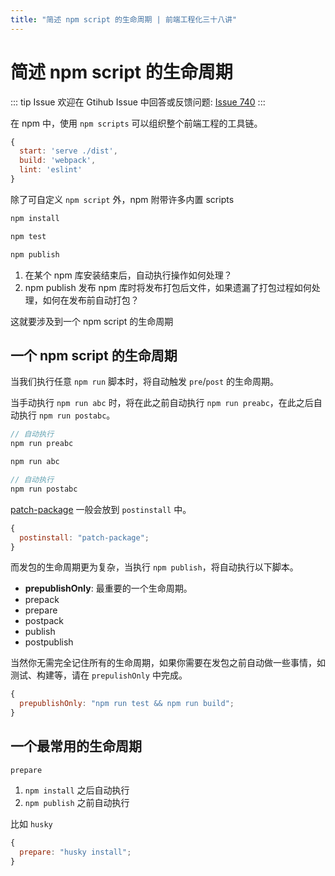 ```yaml
---
title: "简述 npm script 的生命周期 | 前端工程化三十八讲"
---
```


# 简述 npm script 的生命周期

::: tip Issue
欢迎在 Gtihub Issue 中回答或反馈问题: [Issue 740](https://github.com/shfshanyue/Daily-Question/issues/740)
:::

在 npm 中，使用 `npm scripts` 可以组织整个前端工程的工具链。

```js
{
  start: 'serve ./dist',
  build: 'webpack',
  lint: 'eslint'
}
```

除了可自定义 `npm script` 外，npm 附带许多内置 scripts

```bash
npm install

npm test

npm publish
```

1. 在某个 npm 库安装结束后，自动执行操作如何处理？
1. npm publish 发布 npm 库时将发布打包后文件，如果遗漏了打包过程如何处理，如何在发布前自动打包？

这就要涉及到一个 npm script 的生命周期

## 一个 npm script 的生命周期

当我们执行任意 `npm run` 脚本时，将自动触发 `pre`/`post` 的生命周期。

当手动执行 `npm run abc` 时，将在此之前自动执行 `npm run preabc`，在此之后自动执行 `npm run postabc`。

```js
// 自动执行
npm run preabc

npm run abc

// 自动执行
npm run postabc
```

[patch-package](https://github.com/ds300/patch-package) 一般会放到 `postinstall` 中。

```js
{
  postinstall: "patch-package";
}
```

而发包的生命周期更为复杂，当执行 `npm publish`，将自动执行以下脚本。

- **prepublishOnly**: 最重要的一个生命周期。
- prepack
- prepare
- postpack
- publish
- postpublish

当然你无需完全记住所有的生命周期，如果你需要在发包之前自动做一些事情，如测试、构建等，请在 `prepulishOnly` 中完成。

```js
{
  prepublishOnly: "npm run test && npm run build";
}
```

## 一个最常用的生命周期

`prepare`

1. `npm install` 之后自动执行
1. `npm publish` 之前自动执行

比如 `husky`

```js
{
  prepare: "husky install";
}
```
